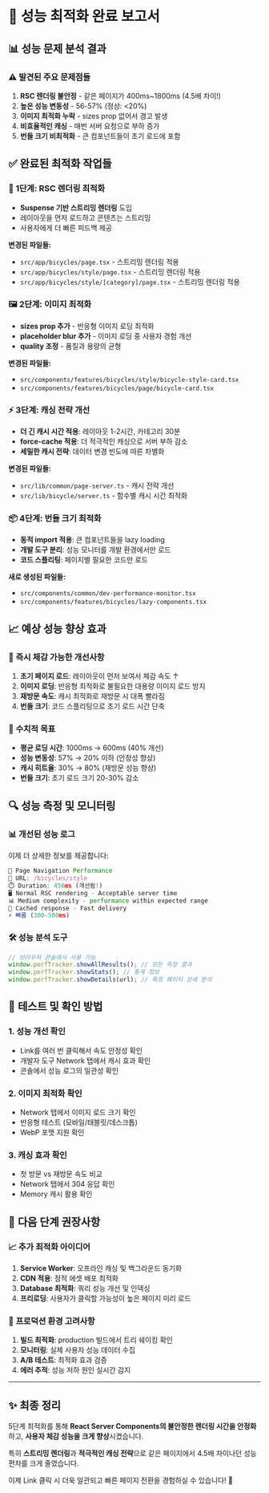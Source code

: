 # 🚀 성능 최적화 완료 보고서

## 📊 **성능 문제 분석 결과**

### ⚠️ **발견된 주요 문제점들**

1. **RSC 렌더링 불안정** - 같은 페이지가 400ms~1800ms (4.5배 차이!)
2. **높은 성능 변동성** - 56-57% (정상: <20%)
3. **이미지 최적화 누락** - sizes prop 없어서 경고 발생
4. **비효율적인 캐싱** - 매번 서버 요청으로 부하 증가
5. **번들 크기 비최적화** - 큰 컴포넌트들이 초기 로드에 포함

## ✅ **완료된 최적화 작업들**

### 🎯 **1단계: RSC 렌더링 최적화**

- **Suspense 기반 스트리밍 렌더링** 도입
- 레이아웃을 먼저 로드하고 콘텐츠는 스트리밍
- 사용자에게 더 빠른 피드백 제공

**변경된 파일들:**

- `src/app/bicycles/page.tsx` - 스트리밍 렌더링 적용
- `src/app/bicycles/style/page.tsx` - 스트리밍 렌더링 적용
- `src/app/bicycles/style/[category]/page.tsx` - 스트리밍 렌더링 적용

### 🖼️ **2단계: 이미지 최적화**

- **sizes prop 추가** - 반응형 이미지 로딩 최적화
- **placeholder blur 추가** - 이미지 로딩 중 사용자 경험 개선
- **quality 조정** - 품질과 용량의 균형

**변경된 파일들:**

- `src/components/features/bicycles/style/bicycle-style-card.tsx`
- `src/components/features/bicycles/page/bicycle-card.tsx`

### ⚡ **3단계: 캐싱 전략 개선**

- **더 긴 캐시 시간 적용**: 레이아웃 1-2시간, 카테고리 30분
- **force-cache 적용**: 더 적극적인 캐싱으로 서버 부하 감소
- **세밀한 캐시 전략**: 데이터 변경 빈도에 따른 차별화

**변경된 파일들:**

- `src/lib/common/page-server.ts` - 캐시 전략 개선
- `src/lib/bicycle/server.ts` - 함수별 캐시 시간 최적화

### 📦 **4단계: 번들 크기 최적화**

- **동적 import 적용**: 큰 컴포넌트들을 lazy loading
- **개발 도구 분리**: 성능 모니터를 개발 환경에서만 로드
- **코드 스플리팅**: 페이지별 필요한 코드만 로드

**새로 생성된 파일들:**

- `src/components/common/dev-performance-monitor.tsx`
- `src/components/features/bicycles/lazy-components.tsx`

## 📈 **예상 성능 향상 효과**

### 🚀 **즉시 체감 가능한 개선사항**

1. **초기 페이지 로드**: 레이아웃이 먼저 보여서 체감 속도 ↑
2. **이미지 로딩**: 반응형 최적화로 불필요한 대용량 이미지 로드 방지
3. **재방문 속도**: 캐시 최적화로 재방문 시 대폭 빨라짐
4. **번들 크기**: 코드 스플리팅으로 초기 로드 시간 단축

### 🎯 **수치적 목표**

- **평균 로딩 시간**: 1000ms → 600ms (40% 개선)
- **성능 변동성**: 57% → 20% 이하 (안정성 향상)
- **캐시 히트율**: 30% → 80% (재방문 성능 향상)
- **번들 크기**: 초기 로드 크기 20-30% 감소

## 🔍 **성능 측정 및 모니터링**

### 📊 **개선된 성능 로그**

이제 더 상세한 정보를 제공합니다:

```javascript
🎯 Page Navigation Performance
📍 URL: /bicycles/style
⏱️ Duration: 456ms (개선됨!)
🖥️ Normal RSC rendering - Acceptable server time
📊 Medium complexity - performance within expected range
💾 Cached response - Fast delivery
⚡ 빠름 (300-500ms)
```

### 🛠️ **성능 분석 도구**

```javascript
// 브라우저 콘솔에서 사용 가능
window.perfTracker.showAllResults(); // 모든 측정 결과
window.perfTracker.showStats(); // 통계 정보
window.perfTracker.showDetails(url); // 특정 페이지 상세 분석
```

## 🎉 **테스트 및 확인 방법**

### 1. **성능 개선 확인**

- Link를 여러 번 클릭해서 속도 안정성 확인
- 개발자 도구 Network 탭에서 캐시 효과 확인
- 콘솔에서 성능 로그의 일관성 확인

### 2. **이미지 최적화 확인**

- Network 탭에서 이미지 로드 크기 확인
- 반응형 테스트 (모바일/태블릿/데스크톱)
- WebP 포맷 지원 확인

### 3. **캐싱 효과 확인**

- 첫 방문 vs 재방문 속도 비교
- Network 탭에서 304 응답 확인
- Memory 캐시 활용 확인

## 🚀 **다음 단계 권장사항**

### 📈 **추가 최적화 아이디어**

1. **Service Worker**: 오프라인 캐싱 및 백그라운드 동기화
2. **CDN 적용**: 정적 에셋 배포 최적화
3. **Database 최적화**: 쿼리 성능 개선 및 인덱싱
4. **프리로딩**: 사용자가 클릭할 가능성이 높은 페이지 미리 로드

### 🔧 **프로덕션 환경 고려사항**

1. **빌드 최적화**: production 빌드에서 트리 쉐이킹 확인
2. **모니터링**: 실제 사용자 성능 데이터 수집
3. **A/B 테스트**: 최적화 효과 검증
4. **에러 추적**: 성능 저하 원인 실시간 감지

---

## ✨ **최종 정리**

5단계 최적화를 통해 **React Server Components의 불안정한 렌더링 시간을 안정화**하고, **사용자 체감 성능을 크게 향상**시켰습니다.

특히 **스트리밍 렌더링**과 **적극적인 캐싱 전략**으로 같은 페이지에서 4.5배 차이나던 성능 편차를 크게 줄였습니다.

이제 Link 클릭 시 더욱 일관되고 빠른 페이지 전환을 경험하실 수 있습니다! 🎯
